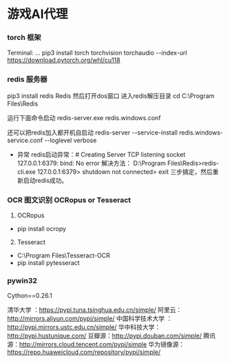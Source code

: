 #  游戏AI代理

### torch 框架
Terminal: ...
pip3 install torch torchvision torchaudio --index-url https://download.pytorch.org/whl/cu118

### redis 服务器
pip3 install redis
Redis
然后打开dos窗口 进入redis解压目录
cd C:\Program Files\Redis

运行下面命令启动
redis-server.exe  redis.windows.conf


还可以把redis加入都开机自启动
redis-server --service-install redis.windows-service.conf --loglevel verbose
* 异常
redis启动异常：# Creating Server TCP listening socket 127.0.0.1:6379: bind: No error
解决方法：
D:\Program Files\Redis>redis-cli.exe
127.0.0.1:6379> shutdown
not connected> exit
三步搞定，然后重新启动redis成功。

  
### OCR 图文识别  OCRopus or Tesseract
1) OCRopus 
* pip install ocropy
2) Tesseract
* C:\Program Files\Tesseract-OCR
* pip install pytesseract


### pywin32 
Cython==0.26.1

清华大学 ：https://pypi.tuna.tsinghua.edu.cn/simple/
阿里云：http://mirrors.aliyun.com/pypi/simple/
中国科学技术大学 ：http://pypi.mirrors.ustc.edu.cn/simple/
华中科技大学：http://pypi.hustunique.com/
豆瓣源：http://pypi.douban.com/simple/
腾讯源：http://mirrors.cloud.tencent.com/pypi/simple
华为镜像源：https://repo.huaweicloud.com/repository/pypi/simple/




